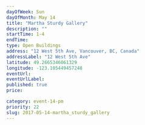 ```yaml
---
dayOfWeek: Sun
dayOfMonth: May 14
title: "Martha Sturdy Gallery"
description: ""
startTime: 1-4
endTime: 
type: Open Buildings
address: "12 West 5th Ave, Vancouver, BC, Canada"
addressLabel: "12 West 5th Ave"
latitude: 49.2665346061329
longitude: -123.105449457248
eventUrl: 
eventUrlLabel: 
published: true
price: 

category: event-14-pm
priority: 22
slug: 2017-05-14-martha_sturdy_gallery
---
```

